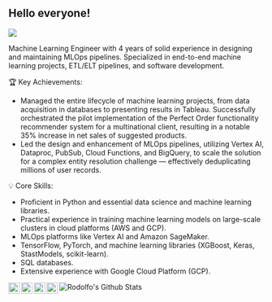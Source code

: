 ## Hello everyone!

![](https://komarev.com/ghpvc/?username=rodolfojt&color=lightgray)

Machine Learning Engineer with 4 years of solid experience in designing and maintaining MLOps pipelines. Specialized in end-to-end machine learning projects, ETL/ELT pipelines, and software development.

🏆 Key Achievements:

- Managed the entire lifecycle of machine learning projects, from data acquisition in databases to presenting results in Tableau. Successfully orchestrated the pilot implementation of the Perfect Order functionality recommender system for a multinational client, resulting in a notable 35% increase in net sales of suggested products.
- Led the design and enhancement of MLOps pipelines, utilizing Vertex AI, Dataproc, PubSub, Cloud Functions, and BigQuery, to scale the solution for a complex entity resolution challenge — effectively deduplicating millions of user records.

💡 Core Skills:

- Proficient in Python and essential data science and machine learning libraries.
- Practical experience in training machine learning models on large-scale clusters in cloud platforms (AWS and GCP).
- MLOps platforms like Vertex AI and Amazon SageMaker.
- TensorFlow, PyTorch, and machine learning libraries (XGBoost, Keras, StastModels, scikit-learn).
- SQL databases.
- Extensive experience with Google Cloud Platform (GCP).


<a href="https://linkedin.com/in/rodolfojt">
  <img align="left" alt="Rodolfo's Linkdein" width="22px" src="https://cdn.jsdelivr.net/npm/simple-icons@v3/icons/linkedin.svg" />
</a>
<a href="http://rodolfojt.github.io/">
  <img align="left" alt="Rodolfo's Github" width="22px" src="https://cdn.jsdelivr.net/npm/simple-icons@v3/icons/github.svg" />
</a>
<a href="https://t.me/rodolfojt">
  <img align="left" alt="Rodolfo's Telegram" width="22px" src="https://cdn.jsdelivr.net/npm/simple-icons@v3/icons/telegram.svg" />
</a>
<a href="mailto:rodolfojeronimoteles@gmail.com">
  <img align="left" alt="Rodolfo's Gmail" width="22px" src="https://cdn.jsdelivr.net/npm/simple-icons@3.12.1/icons/gmail.svg" />
</a>

![Rodolfo's Github Stats](https://github-readme-stats.vercel.app/api?username=rodolfojt&count_private=true&show_icons=true&theme=algolia)

